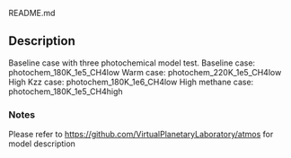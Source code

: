README.md
## Description
Baseline case with three photochemical model test.
Baseline case: photochem_180K_1e5_CH4low
Warm case: photochem_220K_1e5_CH4low
High Kzz case: photochem_180K_1e6_CH4low
High methane case: photochem_180K_1e5_CH4high

### Notes
Please refer to https://github.com/VirtualPlanetaryLaboratory/atmos for model description
